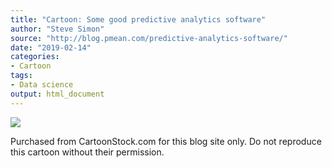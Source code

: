 ```yaml
---
title: "Cartoon: Some good predictive analytics software"
author: "Steve Simon"
source: "http://blog.pmean.com/predictive-analytics-software/"
date: "2019-02-14"
categories:
- Cartoon
tags:
- Data science
output: html_document
---
```


![](http://www.pmean.com/new-images/19/predictive-analytics-software01.jpeg)

Purchased from CartoonStock.com for this blog site only. Do not reproduce this cartoon without their permission.



